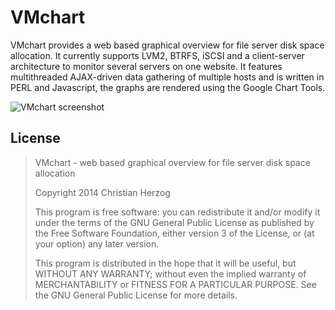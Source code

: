 VMchart
=======

VMchart provides a web based graphical overview for file server disk space allocation. It currently supports LVM2, BTRFS, iSCSI and a client-server architecture to monitor several servers on one website. It features multithreaded AJAX-driven data gathering of multiple hosts and is written in PERL and Javascript, the graphs are rendered using the Google Chart Tools.

![VMchart screenshot](https://readme.phys.ethz.ch/media/lvmchart1.png)


License
-------

> VMchart - web based graphical overview for file server disk space allocation
>
> Copyright 2014 Christian Herzog
>
> This program is free software: you can redistribute it and/or modify
> it under the terms of the GNU General Public License as published by
> the Free Software Foundation, either version 3 of the License, or
> (at your option) any later version.
>
> This program is distributed in the hope that it will be useful,
> but WITHOUT ANY WARRANTY; without even the implied warranty of
> MERCHANTABILITY or FITNESS FOR A PARTICULAR PURPOSE. See the
> GNU General Public License for more details.

